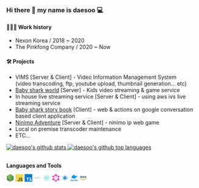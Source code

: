 ### Hi there 👋 my name is daesoo 💻<br/>

#### 👨🏻‍💻 Work history
- Nexon Korea / 2018 ~ 2020  
- The Pinkfong Company / 2020 ~ Now 

#### 🛠 Projects
- VIMS [Server & Client] - Video Information Management System  
(video transcoding, ftp, youtube upload, thumbnail generation... etc)
- [Baby shark world](https://apps.apple.com/us/app/baby-shark-world-for-kids/id1596897739) [Server] - Kids video streaming & game service
- In house live streaming service [Server & Client] - using aws ivs live streaming service
- [Baby shark story book](https://assistant.google.com/services/invoke/uid/000000d45579d481/alm/CgT5CtN7EgIQAQ==?hl=en) [Client] - web & actions on google conversation based client application
- [Ninimo Adventure](https://ninimo.pinkfong.com/) [Server & Client] - ninimo ip web game
- Local on premise transcoder maintenance
- ETC...  

<a href="https://github.com/simdaesoo">
  <img height="160em" src="https://github-readme-stats.vercel.app/api?username=simdaesoo&show_icons=true&theme=dark&count_private=true" alt="daesoo's github stats" />
  <img height="160em" src="https://github-readme-stats.vercel.app/api/top-langs/?username=simdaesoo&theme=dark&layout=compact" alt="daesoo's github top languages" />
</a>

<br/>
<br/>

**Languages and Tools**  

<code><img height="20" src="https://raw.githubusercontent.com/github/explore/28b02bbc9ad9f7a503c43775aebeb515dc2da5fc/topics/nodejs/nodejs.png"></code>
<code><img height="20" src="https://raw.githubusercontent.com/github/explore/28b02bbc9ad9f7a503c43775aebeb515dc2da5fc/topics/javascript/javascript.png"></code>
<code><img height="20" src="https://raw.githubusercontent.com/github/explore/28b02bbc9ad9f7a503c43775aebeb515dc2da5fc/topics/typescript/typescript.png"></code>
<code><img height="20" src="https://raw.githubusercontent.com/github/explore/28b02bbc9ad9f7a503c43775aebeb515dc2da5fc/topics/nextjs/nextjs.png"></code>
<code><img height="20" src="https://raw.githubusercontent.com/github/explore/28b02bbc9ad9f7a503c43775aebeb515dc2da5fc/topics/react/react.png"></code>
<code><img height="20" src="https://raw.githubusercontent.com/github/explore/28b02bbc9ad9f7a503c43775aebeb515dc2da5fc/topics/graphql/graphql.png"></code>
<code><img height="20" src="https://raw.githubusercontent.com/github/explore/28b02bbc9ad9f7a503c43775aebeb515dc2da5fc/topics/webpack/webpack.png"></code>
<code><img height="20" src="https://raw.githubusercontent.com/github/explore/28b02bbc9ad9f7a503c43775aebeb515dc2da5fc/topics/docker/docker.png"></code>
<code><img height="20" src="https://raw.githubusercontent.com/github/explore/28b02bbc9ad9f7a503c43775aebeb515dc2da5fc/topics/aws/aws.png"></code>

<!--
**SimDaeSoo/SimDaeSoo** is a ✨ _special_ ✨ repository because its `README.md` (this file) appears on your GitHub profile.

Here are some ideas to get you started:

- 🔭 I’m currently working on ...
- 🌱 I’m currently learning ...
- 👯 I’m looking to collaborate on ...
- 🤔 I’m looking for help with ...
- 💬 Ask me about ...
- 📫 How to reach me: ...
- 😄 Pronouns: ...
- ⚡ Fun fact: ...
-->
